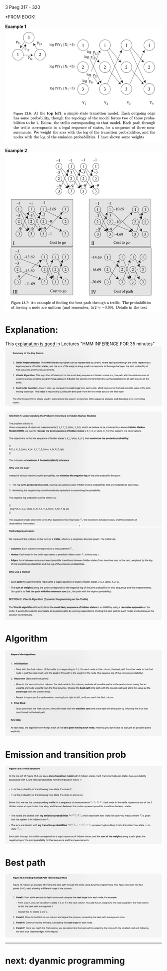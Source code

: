 3 Paeg 317 - 320

  *FROM BOOK!

**Example 1**
![alt text](image-53.png)

**Example 2**
![alt text](image-54.png)

# Explanation:
This explanation is good in Lectures "HMM INFERENCE FOR 35 minutes"
![alt text](image-55.png)

![alt text](image-56.png)
![alt text](image-57.png)

# Algorithm
![alt text](image-58.png)

# Emission and transition prob
![alt text](image-59.png)

# Best path
![alt text](image-60.png)

---
# next: dyanmic programming